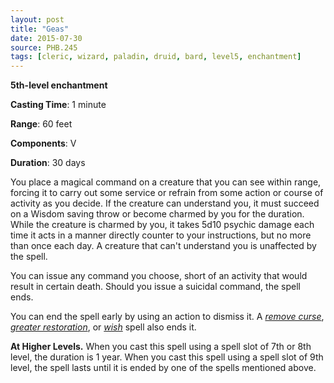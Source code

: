 ```yaml
---
layout: post
title: "Geas"
date: 2015-07-30
source: PHB.245
tags: [cleric, wizard, paladin, druid, bard, level5, enchantment]
---
```


**5th-level enchantment**

**Casting Time**: 1 minute

**Range**: 60 feet

**Components**: V

**Duration**: 30 days

You place a magical command on a creature that you can see within range, forcing it to carry out some service or refrain from some action or course of activity as you decide. If the creature can understand you, it must succeed on a Wisdom saving throw or become charmed by you for the duration. While the creature is charmed by you, it takes 5d10 psychic damage each time it acts in a manner directly counter to your instructions, but no more than once each day. A creature that can't understand you is unaffected by the spell.

You can issue any command you choose, short of an activity that would result in certain death. Should you issue a suicidal command, the spell ends. 

You can end the spell early by using an action to dismiss it. A *[remove curse](../remove-curse/ "remove curse (lvl 3)")*, *[greater restoration](../greater-restoration/ "greater restoration (lvl 5)")*, or *[wish](../wish/ "wish (lvl 9)")* spell also ends it.

**At Higher Levels.** When you cast this spell using a spell slot of 7th or 8th level, the duration is 1 year. When you cast this spell using a spell slot of 9th level, the spell lasts until it is ended by one of the spells mentioned above.
